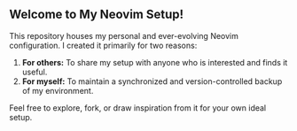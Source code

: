 ## Welcome to My Neovim Setup!

This repository houses my personal and ever-evolving Neovim configuration. I created it primarily for two reasons:

1.  **For others:** To share my setup with anyone who is interested and finds it useful.
2.  **For myself:** To maintain a synchronized and version-controlled backup of my environment.

Feel free to explore, fork, or draw inspiration from it for your own ideal setup.
